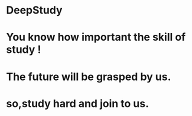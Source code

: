 # DeepStudy
# You know how important the skill of study !
# The future will be grasped by us. 
# so,study hard and join to us.
